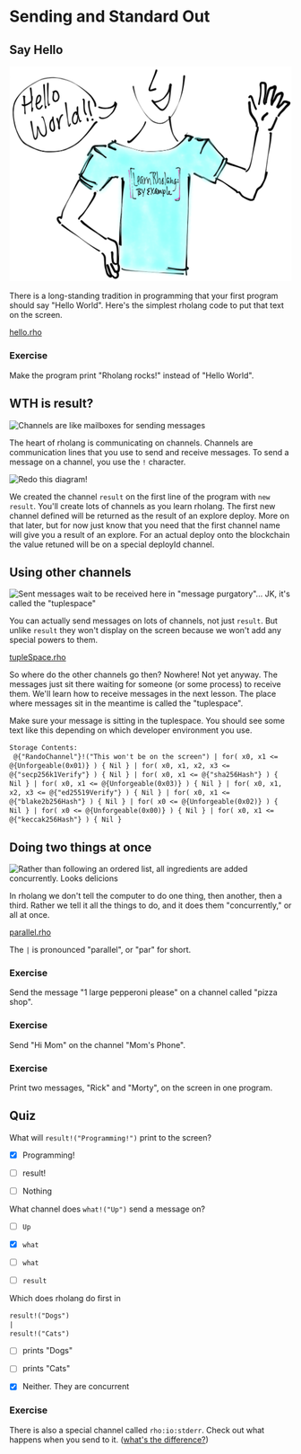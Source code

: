 # Sending and Standard Out

## Say Hello

!["Person waiving hello"](helloWorld.png)


There is a long-standing tradition in programming that your first program should say "Hello World". Here's the simplest rholang code to put that text on the screen.

[hello.rho](hello.rho)

### Exercise
Make the program print "Rholang rocks!" instead of "Hello World".


## WTH is result?

![Channels are like mailboxes for sending messages](mailbox.png)

The heart of rholang is communicating on channels. Channels are communication lines that you use to send and receive messages. To send a message on a channel, you use the `!` character.

![Redo this diagram!](sendSyntax.png)

We created the channel `result` on the first line of the program with `new result`. You'll create lots of channels as you learn rholang. The first new channel defined will be returned as the result of an explore deploy. More on that later, but for now just know that you need that the first channel name will give you a result of an explore. For an actual deploy onto the blockchain the value retuned will be on a special deployId channel.


## Using other channels

![Sent messages wait to be received here in "message purgatory"... JK, it's called the "tuplespace"](mailboxes.png)

You can actually send messages on lots of channels, not just `result`. But unlike `result` they won't display on the screen because we won't add any special powers to them.

[tupleSpace.rho](tupleSpace.rho)

So where do the other channels go then? Nowhere! Not yet anyway. The messages just sit there waiting for someone (or some process) to receive them. We'll learn how to receive messages in the next lesson. The place where messages sit in the meantime is called the "tuplespace".

Make sure your message is sitting in the tuplespace. You should see some text like this depending on which developer environment you use.

```
Storage Contents:
 @{"RandoChannel"}!("This won't be on the screen") | for( x0, x1 <= @{Unforgeable(0x01)} ) { Nil } | for( x0, x1, x2, x3 <= @{"secp256k1Verify"} ) { Nil } | for( x0, x1 <= @{"sha256Hash"} ) { Nil } | for( x0, x1 <= @{Unforgeable(0x03)} ) { Nil } | for( x0, x1, x2, x3 <= @{"ed25519Verify"} ) { Nil } | for( x0, x1 <= @{"blake2b256Hash"} ) { Nil } | for( x0 <= @{Unforgeable(0x02)} ) { Nil } | for( x0 <= @{Unforgeable(0x00)} ) { Nil } | for( x0, x1 <= @{"keccak256Hash"} ) { Nil }
```



## Doing two things at once
![Rather than following an ordered list, all ingredients are added concurrently.  Looks delicions](cooking.png)

In rholang we don't tell the computer to do one thing, then another, then a third. Rather we tell it all the things to do, and it does them "concurrently," or all at once.

[parallel.rho](parallel.rho)

The `|` is pronounced "parallel", or "par" for short.


### Exercise
Send the message "1 large pepperoni please" on a channel called "pizza shop".

### Exercise
Send "Hi Mom" on the channel "Mom's Phone".

### Exercise
Print two messages, "Rick" and "Morty", on the screen in one program.



## Quiz

What will `result!("Programming!")` print to the screen?
- [x] Programming!
- [ ] result!
- [ ] Nothing


What channel does `what!("Up")` send a message on?
- [ ] `Up`
- [x] `what`
- [ ] `what`
- [ ] `result`


Which does rholang do first in
```
result!("Dogs")
|
result!("Cats")
```
- [ ] prints "Dogs"
- [ ] prints "Cats"
- [x] Neither. They are concurrent


### Exercise
There is also a special channel called `rho:io:stderr`. Check out what happens when you send to it. ([what's the difference?](https://en.wikipedia.org/wiki/Standard_streams))
